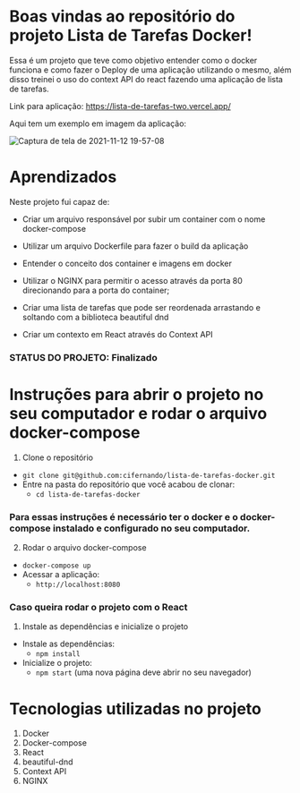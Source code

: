 # Boas vindas ao repositório do projeto Lista de Tarefas Docker!

Essa é um projeto que teve como objetivo entender como o docker funciona e como fazer o Deploy de uma aplicação utilizando o mesmo, além disso treinei o uso do context API do react fazendo uma aplicação de lista de tarefas.

Link para aplicação: https://lista-de-tarefas-two.vercel.app/

Aqui tem um exemplo em imagem da aplicação:

![Captura de tela de 2021-11-12 19-57-08](https://user-images.githubusercontent.com/84880811/141588299-c765c4bb-b28f-4fdf-a76b-aa49033d77d7.png)


# Aprendizados
Neste projeto fui capaz de:

  * Criar um arquivo responsável por subir um container com o nome docker-compose

  * Utilizar um arquivo Dockerfile para fazer o build da aplicação

  * Entender o conceito dos container e imagens em docker

  * Utilizar o NGINX para permitir o acesso através da porta 80 direcionando para a porta do container;

  * Criar uma lista de tarefas que pode ser reordenada arrastando e soltando com a biblioteca beautiful dnd

  * Criar um contexto em React através do Context API



### STATUS DO PROJETO: Finalizado



# Instruções para abrir o projeto no seu computador e rodar o arquivo docker-compose

1. Clone o repositório
  * `git clone git@github.com:cifernando/lista-de-tarefas-docker.git`
  * Entre na pasta do repositório que você acabou de clonar:
    * `cd lista-de-tarefas-docker`

### Para essas instruções é necessário ter o docker e o docker-compose instalado e configurado no seu computador.

2. Rodar o arquivo docker-compose
  * `docker-compose up`
  * Acessar a aplicação:
    * `http://localhost:8080`

### Caso queira rodar o projeto com o React

1. Instale as dependências e inicialize o projeto
  * Instale as dependências:
    * `npm install`
  * Inicialize o projeto:
    * `npm start` (uma nova página deve abrir no seu navegador)



# Tecnologias utilizadas no projeto

1. Docker
2. Docker-compose
3. React
4. beautiful-dnd
5. Context API
6. NGINX
